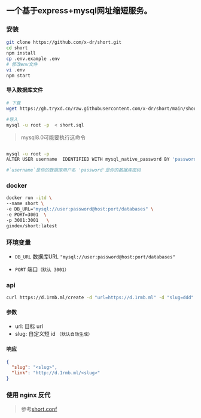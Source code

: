 ## 一个基于express+mysql网址缩短服务。

### 安装

```bash
git clone https://github.com/x-dr/short.git
cd short
npm install
cp .env.example .env
# 修改env文件
vi .env
npm start
```
#### 导入数据库文件
```bash
# 下载
wget https://gh.tryxd.cn/raw.githubusercontent.com/x-dr/short/main/short.sql

#导入
mysql -u root -p  < short.sql
```

> mysql8.0可能要执行这命令
```bash

mysql -u root -p
ALTER USER username  IDENTIFIED WITH mysql_native_password BY 'password';

#`username`是你的数据库用户名 'password'是你的数据库密码
```

### docker
```bash
docker run -itd \
--name short \
-e DB_URL="mysql://user:password@host:port/databases" \
-e PORT=3001  \
-p 3001:3001   \
gindex/short:latest

```
### 环境变量

+ `DB_URL` 数据库URL `"mysql://user:password@host:port/databases"`

+ `PORT` 端口`（默认 3001）`


### api
```bash
curl https://d.1rmb.ml/create -d "url=https://d.1rmb.ml" -d "slug=ddd"
```

#### 参数
+ url: 目标 url
+ slug: 自定义短 id `（默认自动生成）`

#### 响应
```json
{
  "slug": "<slug>",
  "link": "http://d.1rmb.ml/<slug>"
}
```
### 使用 nginx 反代

>  参考[short.conf](https://github.com/x-dr/short/blob/main/short.conf)